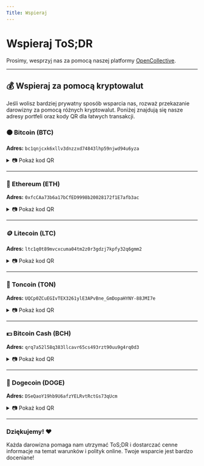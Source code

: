 ```yaml
---
Title: Wspieraj
---
```


# Wspieraj ToS;DR

Prosimy, wesprzyj nas za pomocą naszej platformy [OpenCollective](https://opencollective.com/tosdr).

---

## 💰 Wspieraj za pomocą kryptowalut
Jeśli wolisz bardziej prywatny sposób wsparcia nas, rozważ przekazanie darowizny za pomocą różnych kryptowalut. Poniżej znajdują się nasze adresy portfeli oraz kody QR dla łatwych transakcji.

### 🟠 Bitcoin (BTC)
**Adres:** `bc1qnjcxk6xllv3dnzzxd74843lhp59njwd94u6yza`
<details>
  <summary>📷 Pokaż kod QR</summary>
  <img src="/static/crypto/crypto_qr_BTC.png" alt="Kod QR portfela Bitcoin">
</details>

---

### 💎 Ethereum (ETH)
**Adres:** `0xfcCAa73b6a17bCfED9998b20028172f1E7afb3ac`
<details>
  <summary>📷 Pokaż kod QR</summary>
  <img src="/static/crypto/crypto_qr_ETH.png" alt="Kod QR portfela Ethereum">
</details>

---

### 🪙 Litecoin (LTC)
**Adres:** `ltc1q0t89mvcxcuma04tm2z0r3gdzj7kpfy32q6gmm2`
<details>
  <summary>📷 Pokaż kod QR</summary>
  <img src="/static/crypto/crypto_qr_LTC.png" alt="Kod QR portfela Litecoin">
</details>

---

### 🔵 Toncoin (TON)
**Adres:** `UQCp0ZCuEGIvTEX3261ylE3APvBne_GmDopaHYNY-88JMI7e`
<details>
  <summary>📷 Pokaż kod QR</summary>
  <img src="/static/crypto/crypto_qr_TON.png" alt="Kod QR portfela TON">
</details>

---

### 💵 Bitcoin Cash (BCH)
**Adres:** `qrq7a52l58q383llcavr65cs493rzt90uu9g4rq0d3`
<details>
  <summary>📷 Pokaż kod QR</summary>
  <img src="/static/crypto/crypto_qr_BTC_CASH.png" alt="Kod QR portfela Bitcoin Cash">
</details>

---

### 🐶 Dogecoin (DOGE)
**Adres:** `DSeQaoY19hb9U6afzYELRvtRctGs73qUcm`
<details>
  <summary>📷 Pokaż kod QR</summary>
  <img src="/static/crypto/crypto_qr_DOGE.png" alt="Kod QR portfela Dogecoin">
</details>

---

### Dziękujemy! ❤️
Każda darowizna pomaga nam utrzymać ToS;DR i dostarczać cenne informacje na temat warunków i polityk online. Twoje wsparcie jest bardzo doceniane!

